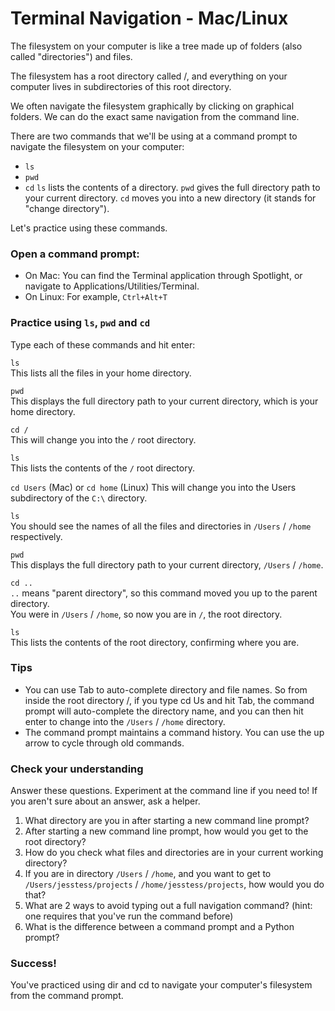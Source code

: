 # Terminal Navigation - Mac/Linux

The filesystem on your computer is like a tree made up of folders (also called "directories") and files.  

The filesystem has a root directory called /, and everything on your computer lives in subdirectories of this root directory.  

We often navigate the filesystem graphically by clicking on graphical folders. We can do the exact same navigation from the command line.  

There are two commands that we'll be using at a command prompt to navigate the filesystem on your computer:  
* `ls`  
* `pwd`
* `cd`
`ls` lists the contents of a directory.
`pwd` gives the full directory path to your current directory.
`cd` moves you into a new directory (it stands for "change directory").  

Let's practice using these commands.

### Open a command prompt:
* On Mac: You can find the Terminal application through Spotlight, or navigate to Applications/Utilities/Terminal.
* On Linux: For example, `Ctrl+Alt+T`

### Practice using `ls`, `pwd` and `cd`

Type each of these commands and hit enter:  

`ls`  
This lists all the files in your home directory.  

`pwd`  
This displays the full directory path to your current directory, which is your home directory.

`cd /`  
This will change you into the `/` root directory.

`ls`  
This lists the contents of the `/` root directory.  

`cd Users` (Mac) or `cd home` (Linux)
This will change you into the Users subdirectory of the `C:\` directory.

`ls`  
You should see the names of all the files and directories in `/Users` / `/home` respectively.

`pwd`  
This displays the full directory path to your current directory, `/Users` / `/home`.

`cd ..`  
`..` means "parent directory", so this command moved you up to the parent directory.  
You were in `/Users` / `/home`, so now you are in `/`, the root directory.

`ls`  
This lists the contents of the root directory, confirming where you are.

### Tips
* You can use Tab to auto-complete directory and file names. So from inside the root directory /, if you type cd Us and hit Tab, the command prompt will auto-complete the directory name, and you can then hit enter to change into the `/Users` / `/home` directory.
* The command prompt maintains a command history. You can use the up arrow to cycle through old commands.

### Check your understanding
Answer these questions. Experiment at the command line if you need to! If you aren't sure about an answer, ask a helper.

1. What directory are you in after starting a new command line prompt?
2. After starting a new command line prompt, how would you get to the root directory?
3. How do you check what files and directories are in your current working directory?
4. If you are in directory `/Users` / `/home`, and you want to get to `/Users/jesstess/projects` / `/home/jesstess/projects`, how would you do that?
5. What are 2 ways to avoid typing out a full navigation command? (hint: one requires that you've run the command before)
6. What is the difference between a command prompt and a Python prompt?

### Success!
You've practiced using dir and cd to navigate your computer's filesystem from the command prompt.
